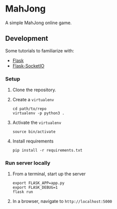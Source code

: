 # MahJong

A simple MahJong online game.

## Development

Some tutorials to familiarize with:

* [Flask](http://flask.pocoo.org/docs/0.12/quickstart/)
* [Flask-SocketIO](https://flask-socketio.readthedocs.io/en/latest/)

### Setup

1.  Clone the repository.
2.  Create a `virtualenv`

    ```
    cd path/to/repo
    virtualenv -p python3 .
    ```
3.  Activate the `virtualenv`

    ```
    source bin/activate
    ```
4.  Install requirements

    ```
    pip install -r requirements.txt
    ```

### Run server locally

1.  From a terminal, start up the server

    ```
    export FLASK_APP=app.py
    export FLASK_DEBUG=1
    flask run
    ```
2.  In a browser, navigate to `http://localhost:5000`
